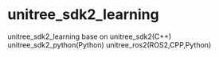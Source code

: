 # unitree_sdk2_learning
unitree_sdk2_learning base on unitree_sdk2(C++)  unitree_sdk2_python(Python)  unitree_ros2(ROS2,CPP,Python)
